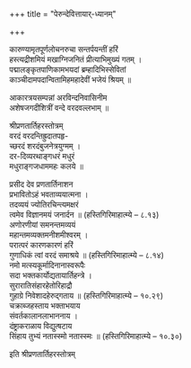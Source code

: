 +++
title = "पेरुन्देवित्तायार्-ध्यानम्"

+++

कारुण्यामृतपूर्णलोचनरुचा सन्तर्पयन्तीं हरिं  
हस्त्यद्रीशमियं मखाग्निजनितं प्रीत्याभिमुख्यं गतम् ।  
पद्मालङ्कृतपाणिकामभयदां ब्रम्हादिभिस्सेवितां  
काञ्चीदामपदान्वितामिहमहादेवीं भजेयं श्रियम् ॥

आकारत्रयसम्पन्नां अरविन्दनिवासिनीम  
अशेषजगदीशित्रीं वन्दे वरदवल्लभाम् ॥

श्रीप्रणतार्तिहरस्तोत्रम्  
वरदं वरदन्तिह्रुदातपहृ-  
च्छरदं शरदंबुजनेत्रयुग्मम् ।  
दर-दिव्यरथाङ्गधरं मधुरं  
मधुराङ्गजधाममहः कलये ॥

प्रसीद देव प्रणतार्तिनाशन  
प्रभावितोऽहं भवताव्ययात्मना ।  
तदव्ययं ज्योतिरचिन्त्यमक्षरं  
त्वमेव विज्ञानमयं जनार्दन ॥ (हस्तिगिरिमाहात्म्ये – ८.१३)  
अणोरणीयां समनन्तमव्ययं  
महान्तमव्यक्तमनीशमीश्वरम् ।  
परात्परं कारणकारणं हरिं  
गुणाधिकं त्वां वरदं समाश्रये ॥ (हस्तिगिरिमाहात्म्ये – ८.१४)  
नमो मत्स्यकूर्मादिनानास्वरूपैः  
सदा भक्तकार्योद्यतायार्तिहन्त्रे ।  
सुरारातिसंहारहेतोरिहाद्रौ  
गुहाग्रे निवेशादहेरुद्गताय ॥ (हस्तिगिरिमाहात्म्ये – १०.२९)  
चक्राब्जहस्ताय भक्ताभयाय  
संवर्तकालानलाभाननाय ।  
दंष्ट्राकराळाय विद्युत्षटाय  
सिंहाय तुभ्यं नतास्स्मो नतास्स्मः ॥ (हस्तिगिरिमाहात्म्ये – १०.३०)

इति श्रीप्रणतार्तिहरस्तोत्रम्
